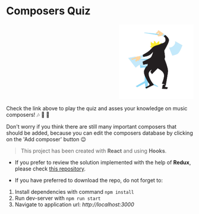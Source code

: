# Composers Quiz 

<div align="right">
  <img alt="logo-conductor" height= "200" src="src/images/favicon.png">  </div>
  

Check the link above to play the quiz and asses your knowledge on music composers! :notes: :musical_keyboard: :saxophone:

Don't worry if you think there are still many important composers that should be added, because you can edit the composers database by clicking on the 'Add composer' button :wink:

> This project has been created with **React** and using **Hooks**.

- If you prefer to review the solution implemented with the help of **Redux**, please check [this repository](https://github.com/mariaglomana/Composers-Quiz-Redux).

- If you have preferred to download the repo, do not forget to:

1. Install dependencies with command ```npm install```
2. Run dev-server with ```npm run start```
3. Navigate to application url: _http://localhost:3000_
